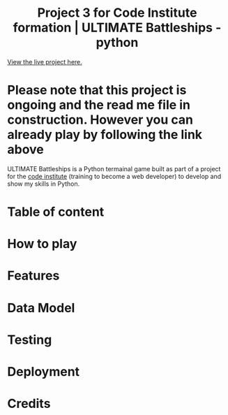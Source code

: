 <h1 align="center"> Project 3 for Code Institute formation | ULTIMATE Battleships  - python</h1>


[View the live project here.](https://battleships-laure.herokuapp.com/)

# Please note that this project is ongoing and the read me file in construction. However you can already play by following the link above

ULTIMATE Battleships is a Python termainal game built as part of a project for the [code institute](https://codeinstitute.net/) (training to become a web developer) to develop and show my skills in Python. 

# Table of content

# How to play

# Features

# Data Model

# Testing

# Deployment

# Credits

